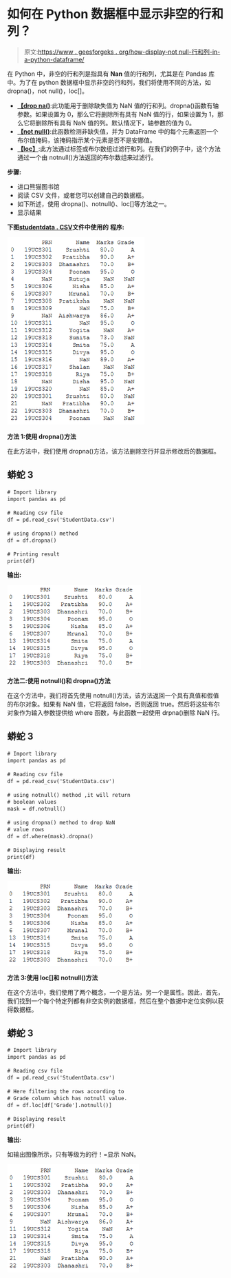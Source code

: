 # 如何在 Python 数据框中显示非空的行和列？

> 原文:[https://www . geesforgeks . org/how-display-not null-行和列-in-a-python-dataframe/](https://www.geeksforgeeks.org/how-to-display-notnull-rows-and-columns-in-a-python-dataframe/)

在 Python 中，非空的行和列是指具有 **Nan** 值的行和列，尤其是在 Pandas 库中。为了在 python 数据框中显示非空的行和列，我们将使用不同的方法，如 dropna()，not null()，loc[]。

*   [**【drop na()**](https://www.geeksforgeeks.org/python-pandas-dataframe-dropna/):此功能用于删除缺失值为 NaN 值的行和列。dropna()函数有轴参数。如果设置为 0，那么它将删除所有具有 NaN 值的行，如果设置为 1，那么它将删除所有具有 NaN 值的列。默认情况下，轴参数的值为 0。
*   [**【not null()**](https://www.geeksforgeeks.org/python-pandas-dataframe-notnull/):此函数检测非缺失值，并为 DataFrame 中的每个元素返回一个布尔值掩码，该掩码指示某个元素是否不是安娜值。
*   [**【loc】**](https://www.geeksforgeeks.org/python-pandas-dataframe-loc/):此方法通过标签或布尔数组过滤行和列。在我们的例子中，这个方法通过一个由 notnull()方法返回的布尔数组来过滤行。

**步骤:**

*   进口熊猫图书馆
*   阅读 CSV 文件，或者您可以创建自己的数据框。
*   如下所述，使用 dropna()、notnull()、loc[]等方法之一。
*   显示结果

**下图**[**studentdata . CSV**](https://drive.google.com/file/d/1BMuemPte3-adbit0P_wJ4CRasjv7x88E/view?usp=sharing)**文件中使用的** **程序:**

![](img/e5702978e6d3ba79101956659778db52.png)

**方法 1:使用 dropna()方法**

在此方法中，我们使用 dropna()方法，该方法删除空行并显示修改后的数据框。

## 蟒蛇 3

```
# Import library
import pandas as pd

# Reading csv file
df = pd.read_csv('StudentData.csv')

# using dropna() method
df = df.dropna()

# Printing result
print(df)
```

**输出:**

![](img/481c2b9d59cb68cefc52aad17ff18a51.png)

**方法二:使用 notnull()和 dropna()方法**

在这个方法中，我们将首先使用 notnull()方法，该方法返回一个具有真值和假值的布尔对象。如果有 NaN 值，它将返回 false，否则返回 true。然后将这些布尔对象作为输入参数提供给 where 函数，与此函数一起使用 drpna()删除 NaN 行。

## 蟒蛇 3

```
# Import library
import pandas as pd

# Reading csv file
df = pd.read_csv('StudentData.csv')

# using notnull() method ,it will return 
# boolean values
mask = df.notnull()

# using dropna() method to drop NaN 
# value rows
df = df.where(mask).dropna()

# Displaying result
print(df)
```

**输出:**

![](img/b2d12f3deb06c988e6b51cac176fbafc.png)

**方法 3:使用 loc[]和 notnull()方法**

在这个方法中，我们使用了两个概念，一个是方法，另一个是属性。因此，首先，我们找到一个每个特定列都有非空实例的数据框，然后在整个数据中定位实例以获得数据框。

## 蟒蛇 3

```
# Import library
import pandas as pd

# Reading csv file
df = pd.read_csv('StudentData.csv')

# Here filtering the rows according to 
# Grade column which has notnull value.
df = df.loc[df['Grade'].notnull()]

# Displaying result
print(df)
```

**输出:**

如输出图像所示，只有等级为的行！=显示 NaN。

![](img/3621a0aeb91634784a57ca726d93cad4.png)